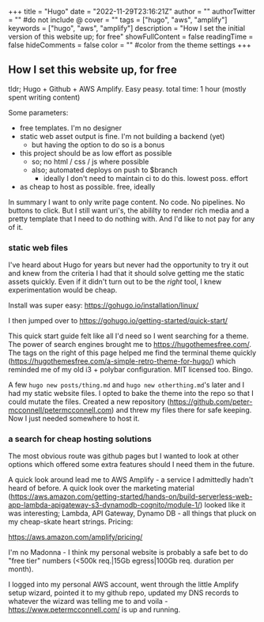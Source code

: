 +++
title = "Hugo"
date = "2022-11-29T23:16:21Z"
author = ""
authorTwitter = "" #do not include @
cover = ""
tags = ["hugo", "aws", "amplify"]
keywords = ["hugo", "aws", "amplify"]
description = "How I set the initial version of this website up; for free"
showFullContent = false
readingTime = false
hideComments = false
color = "" #color from the theme settings
+++

How I set this website up, for free
-----------------------------------

tldr; Hugo + Github + AWS Amplify. Easy peasy.
total time: 1 hour (mostly spent writing content)

Some parameters:

 - free templates. I'm no designer
 - static web asset output is fine. I'm not building a backend (yet)
    - but having the option to do so is a bonus
 - this project should be as low effort as possible
     - so; no html / css / js where possible
     - also; automated deploys on push to $branch
        - ideally I don't need to maintain ci to do this. lowest poss. effort
 - as cheap to host as possible. free, ideally

In summary I want to only write page content. No code. No pipelines. No buttons
to click. But I still want uri's, the abililty to render rich media and a pretty
template that I need to do nothing with. And I'd like to not pay for any of it.

### static web files

I've heard about Hugo for years but never had the opportunity to try it out and
knew from the criteria I had that it should solve getting me the static assets
quickly. Even if it didn't turn out to be the _right_ tool, I knew
experimentation would be cheap.

Install was super easy: https://gohugo.io/installation/linux/

I then jumped over to https://gohugo.io/getting-started/quick-start/

This quick start guide felt like all I'd need so I went searching for a theme.
The power of search engines brought me to https://hugothemesfree.com/. The tags
on the right of this page helped me find the terminal theme quickly
(https://hugothemesfree.com/a-simple-retro-theme-for-hugo/) which reminded me
of my old i3 + polybar configuration. MIT licensed too. Bingo.

A few `hugo new posts/thing.md` and `hugo new otherthing.md`'s later and I had
my static website files. I opted to bake the theme into the repo so that I
could mutate the files. Created a new repository
(https://github.com/peter-mcconnell/petermcconnell.com) and threw my files
there for safe keeping. Now I just needed somewhere to host it.

### a search for cheap hosting solutions

The most obvious route was github pages but I wanted to look at other options
which offered some extra features should I need them in the future.

A quick look around lead me to AWS Amplify - a service I admittedly hadn't
heard of before. A quick look over the marketing material
(https://aws.amazon.com/getting-started/hands-on/build-serverless-web-app-lambda-apigateway-s3-dynamodb-cognito/module-1/)
looked like it was interesting; Lambda, API Gateway, Dynamo DB - all things
that pluck on my cheap-skate heart strings. Pricing:

https://aws.amazon.com/amplify/pricing/

I'm no Madonna - I think my personal website is probably a safe bet to do
"free tier" numbers (<500k req.|15Gb egress|100Gb req. duration per month).

I logged into my personal AWS account, went through the little Amplify setup
wizard, pointed it to my github repo, updated my DNS records to whatever the
wizard was telling me to and voila - https://www.petermcconnell.com/ is up and
running.
